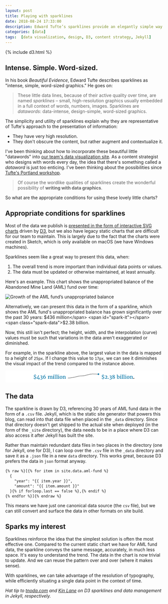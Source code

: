 ```yaml
---
layout: post
title: Playing with sparklines
date: 2018-08-24 17:33:00
description: Edward Tufte’s sparklines provide an elegantly simple way to convey trends when the individual data values aren’t the point.
categories: [data]
tags:  [data visualization, design, D3, content strategy, Jekyll]
---
```

{% include d3.html %}
<script>
var width = 100;
var height = 25;
var x = d3.scaleLinear().range([0, width - 3]);
var y = d3.scaleLinear().range([height - 4, 0]);
var line = d3.line()
             .curve(d3.curveBasis)
             .x(function(d) { return x(d.year); })
             .y(function(d) { return y(d.amount); });

function sparkline(elemId, data) {
  x.domain(d3.extent(data, function(d) { return +d.year; }));
  y.domain(d3.extent(data, function(d) { return +d.amount; }));

  var svg = d3.select(elemId)
              .append('svg')
              .attr('width', width)
              .attr('height', height)
              .append('g')
              .attr('transform', 'translate(0, 2)');
  svg.append('path')
     .datum(data)
     .attr('class', 'sparkline')
     .attr('d', line);
  svg.append('circle')
     .attr('class', 'sparkcircle')
     .attr('cx', x(data[data.length - 1].year))
     .attr('cy', y(data[data.length - 1].amount))
     .attr('r', 2.5);  
}

d3.json('/data/aml-fund.json', function(error, data) {
  sparkline('#spark-it', data);
});
</script>


## Intense. Simple. Word-sized.
In his book _Beautiful Evidence_, Edward Tufte describes sparklines as "intense, simple, word-sized graphics." He goes on:

> These little data lines, because of their active quality over time, are named _sparklines_ – small, high-resolution graphics usually embedded in a full context of words, numbers, images. Sparklines are _datawords_: data-intense, design-simple, word-sized graphics.

The simplicity and utility of sparklines explain why they are representative of Tufte's approach to the presentation of information:

- They have very high resolution.
- They don't obscure the content, but rather augment and contextualize it.

I've been thinking about how to incorporate these beautiful little "datawords" into [our team's data visualization site](https://revenuedata.doi.gov/). As a content strategist who designs with words every day, the idea that there's something called a _dataword_ is just too enticing. I've been thinking about the possibilities since [Tufte's Portland workshop](/tufte-workshop/).

> Of course the wordlike qualities of sparklines create the wonderful possibility of **writing with data graphics**.

So what are the appropriate conditions for using these lovely little charts?

## Appropriate conditions for sparklines

Most of the data we publish is [presented in the form of interactive SVG charts](https://revenuedata.doi.gov/explore/) driven by [D3](https://d3js.org/), but we also have legacy static charts that are difficult for our team to maintain. This is largely due to the fact that the charts were created in Sketch, which is only available on macOS (we have Windows machines).

Sparklines seem like a great way to present this data, when:

1. The overall trend is more important than individual data points or values.
2. The data must be updated or otherwise maintained, at least annually.

Here's an example. This chart shows the unappropriated balance of the Abandoned Mine Land (AML) fund over time:

![Growth of the AML fund’s unappropriated balance](https://revenuedata.doi.gov/public/img/AML_unapprop-growth.svg)

Alternatively, we can present this data in the form of a sparkline, which shows the AML fund's unappropriated balance has grown significantly over the past 30 years: <span class="spark-data">$436 million</span> <span id="spark-it"></span> <span class="spark-data">$2.38 billion</span>.

Now, this still isn't perfect; the height, width, and the interpolation (curve) values must be such that variations in the data aren't exaggerated or diminished.

For example, in the sparkline above, the largest value in the data is mapped to a height of `25px`. If I change this value to `17px`, we can see it diminishes the visual impact of the trend compared to the instance above.

![sparkline with reduced height changes the visual impact of the sparkline](/assets/images/sparkline-height.png)


## The data

The sparkline is drawn by D3, referencing 30 years of AML fund data in the form of a `.csv` file. Jekyll, which is the static site generator that powers this blog, can read into that data file when placed in the `_data` directory. Since that directory doesn't get shipped to the actual site when deployed (in the form of the `_site` directory), the data needs to be in a place where D3 can also access it after Jekyll has built the site.

Rather than maintain redundant data files in two places in the directory (one for Jekyll, one for D3), I can loop over the `.csv` file in the `_data` directory and save it as a `.json` file in a new `data` directory. This works great, because D3 prefers the data in `json` format anyway.

```liquid
{% raw %}[{% for item in site.data.aml-fund %}
  {
    "year": "{{ item.year }}",
    "amount": "{{ item.amount }}"
  }{% if forloop.last == false %},{% endif %}
{% endfor %}]{% endraw %}
```

This means we have just one canonical data source (the `csv` file), but we can still convert and surface the data in other formats on site build.

## Sparks my interest
Sparklines reinforce the idea that the simplest solution is often the most effective one. Compared to the current static chart we have for AML fund data, the sparkline conveys the same message, accurately, in much less space. It's easy to understand the trend. The data in the chart is now trivial to update. And we can reuse the pattern over and over (where it makes sense).

With sparklines, we can take advantage of the resolution of typography, while efficiently situating a single data point in the context of time.



_Hat tip to [tnoda.com](http://www.tnoda.com/blog/2013-12-19) and [Kin Lane](https://dzone.com/articles/d3js-visualizations-using-yaml-and-jekyll) on D3 sparklines and data management in Jekyll, respectively._